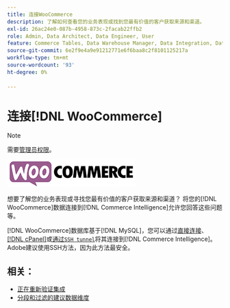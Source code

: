 ```yaml
---
title: 连接WooCommerce
description: 了解如何查看您的业务表现或找到您最有价值的客户获取来源和渠道。
exl-id: 26ac24e0-087b-4958-873c-2facab22ffb2
role: Admin, Data Architect, Data Engineer, User
feature: Commerce Tables, Data Warehouse Manager, Data Integration, Data Import/Export
source-git-commit: 6e2f9e4a9e91212771e6f6baa8c2f8101125217a
workflow-type: tm+mt
source-wordcount: '93'
ht-degree: 0%

---
```


# 连接[!DNL WooCommerce]

>[!NOTE]
>
>需要[管理员权限](../../../administrator/user-management/user-management.md)。

![](../../../assets/WooCommerce-Logo.jpg)

想要了解您的业务表现或寻找您最有价值的客户获取来源和渠道？ 将您的[!DNL WooCommerce]数据连接到[!DNL Commerce Intelligence]允许您回答这些问题等。

[!DNL WooCommerce]数据库基于[!DNL MySQL]，您可以通过[直接连接](../integrations/mysql-via-a-direct-connection.md)、[[!DNL cPanel]](../integrations/mysql-via-cpanel.md)或[通过`SSH tunnel`](../integrations/mysql-via-ssh-tunnel.md)将其连接到[!DNL Commerce Intelligence]。 Adobe建议使用SSH方法，因为此方法最安全。

## 相关：

* [正在重新验证集成](https://experienceleague.adobe.com/docs/commerce-knowledge-base/kb/how-to/mbi-reauthenticating-integrations.html)
* [分段和过滤的建议数据维度](../../../best-practices/segment-filter.md)

